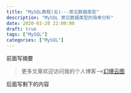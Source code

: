 ```yaml
---
title: "MySQL教程(五)---常见数据类型"
description: "MySQL 常见数据类型的简单分析"
date: 2020-03-20 22:00:00
draft: true
tags: ["MySQL"]
categories: ["MySQL"]
---
```


前面写摘要

<!--more-->

> 更多文章欢迎访问我的个人博客-->[幻境云图](https://www.lixueduan.com/)

后面写剩下的内容